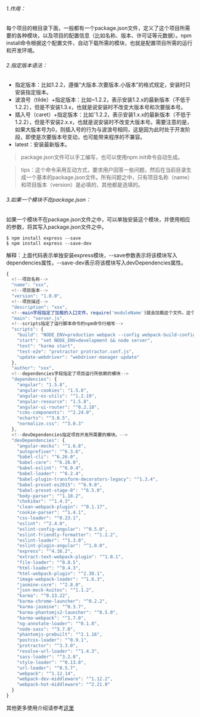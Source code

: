 ###### 1.作用：
每个项目的根目录下面，一般都有一个package.json文件，定义了这个项目所需要的各种模块，以及项目的配置信息（比如名称、版本、许可证等元数据）。npm install命令根据这个配置文件，自动下载所需的模块，也就是配置项目所需的运行和开发环境。

###### 2.指定版本语法：
- 指定版本：比如1.2.2，遵循“大版本.次要版本.小版本”的格式规定，安装时只安装指定版本。
- 波浪号（tilde）+指定版本：比如~1.2.2，表示安装1.2.x的最新版本（不低于1.2.2），但是不安装1.3.x，也就是说安装时不改变大版本号和次要版本号。
- 插入号（caret）+指定版本：比如ˆ1.2.2，表示安装1.x.x的最新版本（不低于1.2.2），但是不安装2.x.x，也就是说安装时不改变大版本号。需要注意的是，如果大版本号为0，则插入号的行为与波浪号相同，这是因为此时处于开发阶段，即使是次要版本号变动，也可能带来程序的不兼容。
- latest：安装最新版本。

>package.json文件可以手工编写，也可以使用npm init命令自动生成。

>tips：这个命令采用互动方式，要求用户回答一些问题，然后在当前目录生成一个基本的package.json文件。所有问题之中，只有项目名称（name）和项目版本（version）是必填的，其他都是选填的。

###### 3.如果一个模块不在package.json：
如果一个模块不在package.json文件之中，可以单独安装这个模块，并使用相应的参数，将其写入package.json文件之中。


```
$ npm install express --save
$ npm install express --save-dev
```
解释：上面代码表示单独安装express模块，--save参数表示将该模块写入dependencies属性，--save-dev表示将该模块写入devDependencies属性。


```javascript
{ 
  <!--项目名称-->
  "name": "xxx",
  <!--项目版本-->
  "version": "1.0.0",
  <!--项目描述-->
  "description": "xxx",
  <!--main字段指定了加载的入口文件，require('moduleName')就会加载这个文件。这个字段的默认值是模块根目录下面的index.js。-->
  "main": "server.js",
  <!--scripts指定了运行脚本命令的npm命令行缩写-->
  "scripts": {
    "build": "NODE_ENV=production webpack --config webpack-build-config.js",
    "start": "set NODE_ENV=development && node server",
    "test": "karma start",
    "test-e2e": "protractor protractor.conf.js",
    "update-webdriver": "webdriver-manager update"
  },
  "author": "xxx",
  <!--dependencies字段指定了项目运行所依赖的模块-->
  "dependencies": {
    "angular": "1.5.8",
    "angular-cookies": "1.5.8",
    "angular-es-utils": "^1.2.19",
    "angular-resource": "1.5.8",
    "angular-ui-router": "^0.2.18",
    "ccms-components": "^2.24.0",
    "echarts": "^3.8.5",
    "normalize.css": "^3.0.3"
  },
  <!--devDependencies指定项目开发所需要的模块。-->
  "devDependencies": {
    "angular-mocks": "^1.6.8",
    "autoprefixer": "^6.3.6",
    "babel-cli": "^6.26.0",
    "babel-core": "^6.26.0",
    "babel-eslint": "^6.0.4",
    "babel-loader": "^6.2.4",
    "babel-plugin-transform-decorators-legacy": "^1.3.4",
    "babel-preset-es2015": "^6.9.0",
    "babel-preset-stage-0": "^6.5.0",
    "body-parser": "^1.18.2",
    "chokidar": "^1.4.3",
    "clean-webpack-plugin": "^0.1.17",
    "cookie-parser": "^1.4.1",
    "css-loader": "^0.23.1",
    "eslint": "^2.4.0",
    "eslint-config-angular": "^0.5.0",
    "eslint-friendly-formatter": "^1.2.2",
    "eslint-loader": "^1.3.0",
    "eslint-plugin-angular": "^1.0.0",
    "express": "^4.16.2",
    "extract-text-webpack-plugin": "^1.0.1",
    "file-loader": "^0.8.5",
    "html-loader": "^0.4.3",
    "html-webpack-plugin": "^2.30.1",
    "image-webpack-loader": "^1.6.3",
    "jasmine-core": "^2.8.0",
    "json-mock-kuitos": "^1.1.2",
    "karma": "^0.13.22",
    "karma-chrome-launcher": "^0.2.2",
    "karma-jasmine": "^0.3.7",
    "karma-phantomjs2-launcher": "^0.5.0",
    "karma-webpack": "^1.7.0",
    "ng-annotate-loader": "^0.1.0",
    "node-sass": "^3.7.0",
    "phantomjs-prebuilt": "^2.1.16",
    "postcss-loader": "^0.9.1",
    "protractor": "^3.3.0",
    "resolve-url-loader": "^1.4.3",
    "sass-loader": "^3.2.0",
    "style-loader": "^0.13.0",
    "url-loader": "^0.5.7",
    "webpack": "^1.12.14",
    "webpack-dev-middleware": "^1.12.2",
    "webpack-hot-middleware": "^2.21.0"
  }
}

```
其他更多使用介绍请参考[这里](http://javascript.ruanyifeng.com/nodejs/packagejson.html)